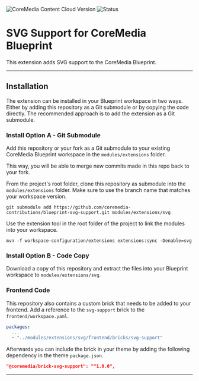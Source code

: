 ![CoreMedia Content Cloud Version](https://img.shields.io/static/v1?message=2204&label=CoreMedia%20Content%20Cloud&style=for-the-badge&labelColor=666666&color=672779 "This badge shows the CoreMedia version(s) this project is compatible with.
Please read the versioning section of the project to see what other CoreMedia versions are supported and how to find them.")
![Status](https://img.shields.io/static/v1?message=active&label=Status&style=for-the-badge&labelColor=666666&color=2FAC66
"The status badge describes if the project is maintained. Possible values are active and inactive.
If a project is inactive it means that the development has been discontinued and won't support future CoreMedia versions."
)

# SVG Support for CoreMedia Blueprint
This extension adds SVG support to the CoreMedia Blueprint.

---

## Installation
The extension can be installed in your Blueprint workspace in two ways. Either by adding this repository as a Git submodule or by copying the code directly. The recommended approach is to add the extension as a Git submodule.

### Install Option A - Git Submodule
Add this repository or your fork as a Git submodule to your existing CoreMedia Blueprint workspace in the `modules/extensions` folder.

This way, you will be able to merge new commits made in this repo back to your fork.

From the project's root folder, clone this repository as submodule into the `modules/extensions` folder. Make sure to use the branch name that matches your workspace version.

```shell
git submodule add https://github.com/coremedia-contributions/blueprint-svg-support.git modules/extensions/svg
```

Use the extension tool in the root folder of the project to link the modules into your workspace.
```shell
mvn -f workspace-configuration/extensions extensions:sync -Denable=svg
```

### Install Option B - Code Copy
Download a copy of this repository and extract the files into your Blueprint workspace to `modules/extensions/svg`.

### Frontend Code
This repository also contains a custom brick that needs to be added to your frontend.
Add a reference to the `svg-support` brick to the `frontend/workspace.yaml`.

```yaml
packages:
  ...
  - "../modules/extensions/svg/frontend/bricks/svg-support"
```

Afterwards you can include the brick in your theme by adding the following dependency in the theme `package.json`.

```json
"@coremedia/brick-svg-support": "^1.0.0",
```

---


